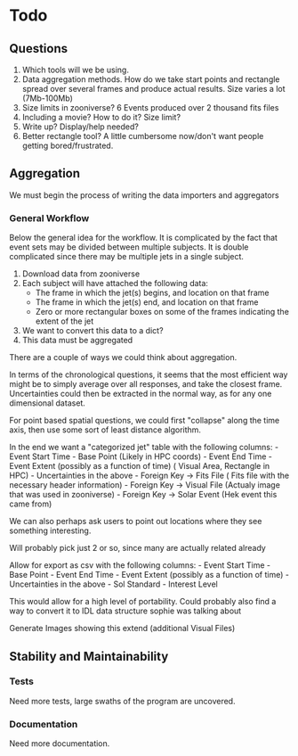 # Todo

## Questions

1. Which tools will we be using.
2. Data aggregation methods. How do we take start points and rectangle spread over several frames and produce actual results. Size varies a lot (7Mb-100Mb)
3. Size limits in zooniverse? 6 Events produced over 2 thousand fits files
4. Including a movie? How to do it? Size limit? 
5. Write up? Display/help needed?
6. Better rectangle tool? A little cumbersome now/don't want people getting bored/frustrated.




## Aggregation

We must begin the process of writing the data importers and aggregators

### General Workflow

Below the general idea for the workflow. It is complicated by the fact that event sets may be divided between multiple subjects.
It is double complicated since there may be multiple jets in a single subject. 

1. Download data from zooniverse
2. Each subject will have attached the following data: 
    - The frame in which the jet(s) begins, and location on that frame
    - The frame in which the jet(s) end, and location on that frame
    - Zero or more rectangular boxes on some of the frames indicating the extent of the jet 
3. We want to convert this data to a dict?
4. This data must be aggregated

There are a couple of ways we could think about aggregation.

In terms of the chronological questions, it seems that the most efficient way might be to simply average over all responses, and take the closest frame.
Uncertainties could then be extracted in the normal way, as for any one dimensional dataset. 

For point based spatial questions, we could first "collapse" along the time axis, then use some sort of least distance algorithm.

In the end we want a "categorized jet" table with the following columns:
    - Event Start Time
    - Base Point (Likely in HPC coords)
    - Event End Time
    - Event Extent (possibly as a function of time) ( Visual Area, Rectangle in HPC)
    - Uncertainties in the above
    - Foreign Key -> Fits File   ( Fits file with the necessary header information)
    - Foreign Key -> Visual File (Actualy image that was used in zooniverse)
    - Foreign Key -> Solar Event (Hek event this came from)

We can also perhaps ask users to point out locations where they see something interesting.

Will probably pick just 2 or so, since many are actually related already
    

Allow for export as csv with the following columns:
    - Event Start Time
    - Base Point
    - Event End Time
    - Event Extent (possibly as a function of time)
    - Uncertainties in the above
    - Sol Standard
    - Interest Level

This would allow for a high level of portability.
Could probably also find a way to convert it to IDL data structure sophie was talking about



Generate Images showing this extend (additional Visual Files)


## Stability and Maintainability

### Tests

Need more tests, large swaths of the program are uncovered. 

### Documentation

Need more documentation. 


